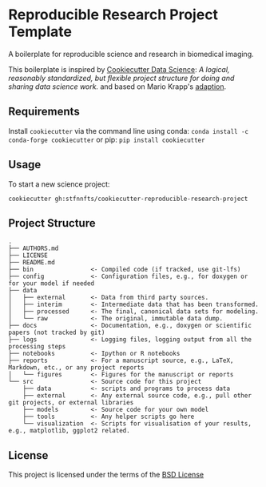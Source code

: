 Reproducible Research Project Template
====================

A boilerplate for reproducible science and research in biomedical imaging. 

This boilerplate is inspired by [Cookiecutter Data Science](https://github.com/drivendata/cookiecutter-data-science): *A logical, reasonably standardized, but flexible project structure for doing and sharing data science work.* and based on Mario Krapp's [adaption](https://github.com/mkrapp/cookiecutter-reproducible-science). 

Requirements
------------
Install `cookiecutter` via the command line using conda: 
`conda install -c conda-forge cookiecutter`
or pip:
`pip install cookiecutter`    

Usage
-----
To start a new science project:

`cookiecutter gh:stfnnfts/cookiecutter-reproducible-research-project`

Project Structure
-----------------

```
.
├── AUTHORS.md
├── LICENSE
├── README.md
├── bin                <- Compiled code (if tracked, use git-lfs)
├── config             <- Configuration files, e.g., for doxygen or for your model if needed
├── data
│   ├── external       <- Data from third party sources.
│   ├── interim        <- Intermediate data that has been transformed.
│   ├── processed      <- The final, canonical data sets for modeling.
│   └── raw            <- The original, immutable data dump.
├── docs               <- Documentation, e.g., doxygen or scientific papers (not tracked by git)
├── logs               <- Logging files, logging output from all the processing steps
├── notebooks          <- Ipython or R notebooks
├── reports            <- For a manuscript source, e.g., LaTeX, Markdown, etc., or any project reports
│   └── figures        <- Figures for the manuscript or reports
└── src                <- Source code for this project
    ├── data           <- scripts and programs to process data
    ├── external       <- Any external source code, e.g., pull other git projects, or external libraries
    ├── models         <- Source code for your own model
    ├── tools          <- Any helper scripts go here
    └── visualization  <- Scripts for visualisation of your results, e.g., matplotlib, ggplot2 related.
```

License
-------
This project is licensed under the terms of the [BSD License](/LICENSE)
